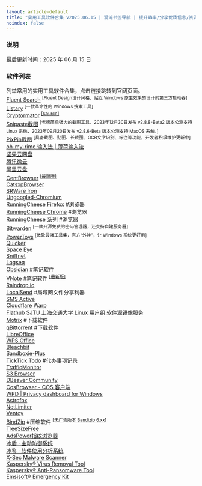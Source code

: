 ```yaml
---
layout: article-default
title: "实用工具软件合集 v2025.06.15 | 混沌书签导航 | 提升效率/分享优质信息/资源收藏"
noindex: false
---
```


<article>
    <h3>说明</h3>
        最后更新时间：2025 年 06 月 15 日
    <h3>软件列表</h3>
    列举常用的实用工具软件合集，点击链接跳转到官网页面。
    <br>
        <a target="_blank" rel="noopener nofollow" href="https://www.fluentsearch.net/">Fluent Search</a>
        <sup>
            [Fluent Design设计风格、贴近 Windows 原生效果的设计的第三方启动器]
        </sup>
    <br>
        <a target="_blank" rel="noopener nofollow" href="https://www.listary.com/">Listary</a>
        <sup>
            [一款革命性的 Windows 搜索工具]
        </sup>
    <br>
        <a target="_blank" rel="noopener nofollow" href="https://cryptomator.org/downloads/">Cryptormator</a>
        <sup>
            <a target="_blank" rel="noopener nofollow" href="https://github.com/cryptomator/cryptomator/releases">[Source]</a>
        </sup>
    <br>
        <a target="_blank" rel="noopener nofollow" href="https://zh.snipaste.com/">Snipaste截图</a>
        <sup>
            [老牌简单强大的截图工具，2023年12月30日发布 v2.8.8-Beta2 版本公测支持 Linux 系统，2023年09月20日发布 v2.8.6-Beta 版本公测支持 MacOS 系统。]
        </sup>
    <br>
        <a target="_blank" rel="noopener nofollow" href="https://pixpinapp.com/">PixPin截图</a>
        <sup>
            [具备截图、贴图、长截图、OCR文字识别、标注等功能，开发者积极维护更新中]
        </sup>
    <br><a target="_blank" rel="noopener nofollow" href="https://www.mintimate.cc/zh/">oh-my-rime 输入法 | 薄荷输入法</a>
    <br><a target="_blank" rel="noopener nofollow" href="https://www.jianguoyun.com/">坚果云网盘</a>
    <br><a target="_blank" rel="noopener nofollow" href="https://www.weiyun.com/">腾讯微云</a>
    <br><a target="_blank" rel="noopener nofollow" href="https://www.alipan.com/">阿里云盘</a>
    <br>
        <a target="_blank" rel="noopener nofollow" href="https://www.centbrowser.cn/">CentBrowser</a>
        <sup>
            <a target="_blank" rel="noopener nofollow" title="快速下载最新 CentBrowser 浏览器" href="/go/out?r=centbrowser-lastest">[最新版]</a>
        </sup>
    <br><a target="_blank" rel="noopener nofollow" href="https://www.catsxp.com/zh-hans">CatsxpBrowser</a>
    <br><a target="_blank" rel="noopener nofollow" href="https://www.srware.net/iron/">SRWare Iron</a>
    <br><a target="_blank" rel="noopener nofollow" href="https://ungoogled-software.github.io/ungoogled-chromium-binaries/">Ungoogled-Chromium</a>
    <br><a target="_blank" rel="noopener nofollow" href="https://www.runningcheese.com/firefox">RunningCheese Firefox</a> #浏览器
    <br><a target="_blank" rel="noopener nofollow" href="https://www.runningcheese.com/chrome">RunningCheese Chrome</a> #浏览器
    <br><a target="_blank" rel="noopener nofollow" href="https://www.runningcheese.com/rc-browser">RunningCheese 系列</a> #浏览器
    <br>
        <a target="_blank" rel="noopener nofollow" href="https://bitwarden.com/">Bitwarden</a>
        <sup>
            [一款开源免费的密码管理器，还支持自建服务器]
        </sup>
    <br>
        <a target="_blank" rel="noopener nofollow" href="https://github.com/microsoft/PowerToys/releases">PowerToys</a>
        <sup>
            [微软最强工具集，官方“外挂”，让 Windows 系统更好用]
        </sup>
    <br><a target="_blank" rel="noopener nofollow" href="https://getquicker.net/">Quicker</a>
    <br><a target="_blank" rel="noopener nofollow" href="https://spaceeye.app/">Space Eye</a>
    <br><a target="_blank" rel="noopener nofollow" href="https://sniffnet.net/download/">Sniffnet</a>
    <br><a target="_blank" rel="noopener nofollow" href="https://logseq.com/">Logseq</a>
    <br><a target="_blank" rel="noopener nofollow" href="https://obsidian.md/">Obsidian</a> #笔记软件
    <br>
        <a target="_blank" rel="noopener nofollow" href="https://app.vnote.fun/zh_cn/">VNote</a> #笔记软件
        <sup>
            <a target="_blank" rel="noopener nofollow" title="获取 VNote 最新版本" href="https://github.com/vnotex/vnote/releases">[最新版]</a>
        </sup>
    <br><a target="_blank" rel="noopener nofollow" href="https://raindrop.io">Raindrop.io</a>
    <br><a target="_blank" rel="noopener nofollow" href="https://localsend.org/zh-CN">LocalSend</a> #局域网文件分享利器
    <br><a target="_blank" rel="noopener nofollow" href="https://sms-activate.org/cn">SMS Active</a>
    <br><a target="_blank" rel="noopener nofollow" href="https://cloudflarewarp.com/zh-Hans/">Cloudflare Warp</a>
    <br><a target="_blank" rel="noopener nofollow" href="https://mirrors.sjtug.sjtu.edu.cn/docs/flathub">Flathub SJTU 上海交通大学 Linux 用户组 软件源镜像服务</a>
    <br><a target="_blank" rel="noopener nofollow" href="https://motrix.app/zh-CN/download">Motrix</a> #下载软件
    <br><a target="_blank" rel="noopener nofollow" href="https://www.qbittorrent.org/download">qBittorrent</a> #下载软件
    <br><a target="_blank" rel="noopener nofollow" href="https://zh-cn.libreoffice.org/">LibreOffice</a>
    <br><a target="_blank" rel="noopener nofollow" href="https://platform.wps.cn/">WPS Office</a>
    <br><a target="_blank" rel="noopener nofollow" href="https://www.bleachbit.org/">Bleachbit</a>
    <br><a target="_blank" rel="noopener nofollow" href="https://sandboxie-plus.com/downloads/">Sandboxie-Plus</a>
    <br><a target="_blank" rel="noopener nofollow" href="https://www.ticktick.com/">TickTick Todo</a> #代办事项记录
    <br><a target="_blank" rel="noopener nofollow" href="https://github.com/zhongyang219/TrafficMonitor/">TrafficMonitor</a>
    <br><a target="_blank" rel="noopener nofollow" href="https://s3browser.com/">S3 Browser</a>
    <br><a target="_blank" rel="noopener nofollow" href="https://dbeaver.io/">DBeaver Community</a>
    <br><a target="_blank" rel="noopener nofollow" href="https://cosbrowser.cloud.tencent.com/">CosBrowser - COS 客户端</a>
    <br><a target="_blank" rel="noopener nofollow" href="https://wpd.app/">WPD | Privacy dashboard for Windows</a>
    <br><a target="_blank" rel="noopener nofollow" href="https://astrofox.io/">Astrofox</a>
    <br><a target="_blank" rel="noopener nofollow" href="https://www.netlimiter.com/">NetLimiter</a>
    <br><a target="_blank" rel="noopener nofollow" href="https://www.ventoy.net/cn/index.html">Ventoy</a>
    <br>
        <a target="_blank" rel="noopener nofollow" href="https://www.bandisoft.com/bandizip/">BindZip</a> #压缩软件
        <sup>
            <a target="_blank" rel="noopener nofollow" href="https://www.bandisoft.com/bandizip/old/6/">[无广告版本 Bandizip 6.xx]</a>
        </sup>
    <br><a target="_blank" rel="noopener nofollow" href="https://www.jam-software.com/treesize_free">TreeSizeFree</a>
    <br><a target="_blank" rel="noopener nofollow" href="https://www.adspower.net/">AdsPower指纹浏览器</a>
    <br><a target="_blank" rel="noopener nofollow" href="https://trustsing.com/idefender/">冰盾 · 主动防御系统</a>
    <br><a target="_blank" rel="noopener nofollow" href="https://trustsing.com/irecorder/">冰鉴 · 软件使用分析系统</a>
    <br><a target="_blank" rel="noopener nofollow" href="https://www.xsecantivirus.com/product.aspx">X-Sec Malware Scanner</a>
    <br><a target="_blank" rel="noopener nofollow" href="https://devbuilds.s.kaspersky-labs.com/devbuilds/KVRT/latest/full/KVRT.exe">Kaspersky® Virus Removal Tool</a>
    <br><a target="_blank" rel="noopener nofollow" href="https://www.kaspersky.com/anti-ransomware-tool">Kaspersky® Anti-Ransomware Tool</a>
    <br><a target="_blank" rel="noopener nofollow" href="https://www.emsisoft.com/en/home/emergency-kit/">Emsisoft® Emergency Kit</a>
</article>



